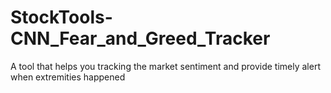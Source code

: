 # StockTools-CNN_Fear_and_Greed_Tracker
A tool that helps you tracking the market sentiment and provide timely alert when extremities happened
